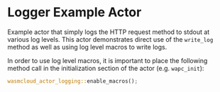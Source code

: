 # Logger Example Actor

Example actor that simply logs the HTTP request method to stdout at various log levels. This actor demonstrates direct use of the `write_log` method as well as using log level macros to write logs.

In order to use log level macros, it is important to place the following method call in the initialization section of the actor (e.g. `wapc_init`):
```rust
wasmcloud_actor_logging::enable_macros();
```